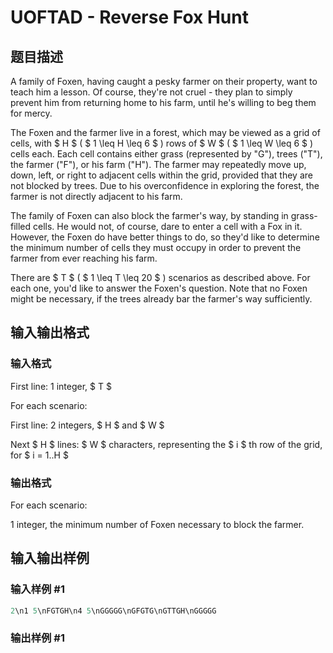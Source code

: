 # UOFTAD - Reverse Fox Hunt

## 题目描述

A family of Foxen, having caught a pesky farmer on their property, want to teach him a lesson. Of course, they're not cruel - they plan to simply prevent him from returning home to his farm, until he's willing to beg them for mercy.

The Foxen and the farmer live in a forest, which may be viewed as a grid of cells, with $ H $ ( $ 1 \leq H \leq 6 $ ) rows of $ W $ ( $ 1 \leq W \leq 6 $ ) cells each. Each cell contains either grass (represented by "G"), trees ("T"), the farmer ("F"), or his farm ("H"). The farmer may repeatedly move up, down, left, or right to adjacent cells within the grid, provided that they are not blocked by trees. Due to his overconfidence in exploring the forest, the farmer is not directly adjacent to his farm.

The family of Foxen can also block the farmer's way, by standing in grass-filled cells. He would not, of course, dare to enter a cell with a Fox in it. However, the Foxen do have better things to do, so they'd like to determine the minimum number of cells they must occupy in order to prevent the farmer from ever reaching his farm.

There are $ T $ ( $ 1 \leq T \leq 20 $ ) scenarios as described above. For each one, you'd like to answer the Foxen's question. Note that no Foxen might be necessary, if the trees already bar the farmer's way sufficiently.

## 输入输出格式

### 输入格式

First line: 1 integer, $ T $

For each scenario:

First line: 2 integers, $ H $ and $ W $

Next $ H $ lines: $ W $ characters, representing the $ i $ th row of the grid, for $ i = 1..H $

### 输出格式

For each scenario:

1 integer, the minimum number of Foxen necessary to block the farmer.

## 输入输出样例

### 输入样例 #1

```cpp
2\n1 5\nFGTGH\n4 5\nGGGGG\nGFGTG\nGTTGH\nGGGGG
```


### 输出样例 #1

```cpp

```
